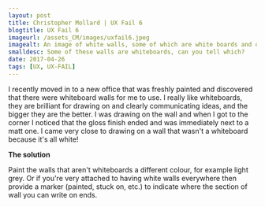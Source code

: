 ```yaml
---
layout: post
title: Christopher Mollard | UX Fail 6
blogtitle: UX Fail 6
imageurl: /assets_CM/images/uxfail6.jpeg
imagealt: An image of white walls, some of which are white boards and others which are not
smalldesc: Some of these walls are whiteboards, can you tell which?
date: 2017-04-26
tags: [UX, UX-FAIL]
---
```

<p>
I recently moved in to a new office that was freshly painted and discovered that there were whiteboard walls for me to use. I really like whiteboards, they are brilliant for drawing on and clearly communicating ideas, and the bigger they are the better. I was drawing on the wall and when I got to the corner I noticed that the gloss finish ended and was immediately next to a matt one. I came very close to drawing on a wall that wasn't a whiteboard because it's all white!
</p>
<p>
<strong>
The solution
</strong>
</p>
<p>
Paint the walls that aren't whiteboards a different colour, for example light grey. Or if you're very attached to having white walls everywhere then provide a marker (painted, stuck on, etc.) to indicate where the section of wall you can write on ends.
</p>